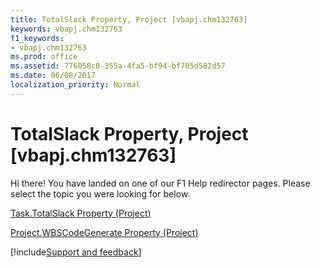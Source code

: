 ```yaml
---
title: TotalSlack Property, Project [vbapj.chm132763]
keywords: vbapj.chm132763
f1_keywords:
- vbapj.chm132763
ms.prod: office
ms.assetid: 776058c0-355a-4fa5-bf94-bf705d582d57
ms.date: 06/08/2017
localization_priority: Normal
---
```



# TotalSlack Property, Project [vbapj.chm132763]

Hi there! You have landed on one of our F1 Help redirector pages. Please select the topic you were looking for below.

[Task.TotalSlack Property (Project)](http://msdn.microsoft.com/library/6a9246c7-7d94-534e-28f2-403c2587976e%28Office.15%29.aspx)

[Project.WBSCodeGenerate Property (Project)](http://msdn.microsoft.com/library/c387015f-6243-1509-ae1a-bafdf09f7393%28Office.15%29.aspx)

[!include[Support and feedback](~/includes/feedback-boilerplate.md)]